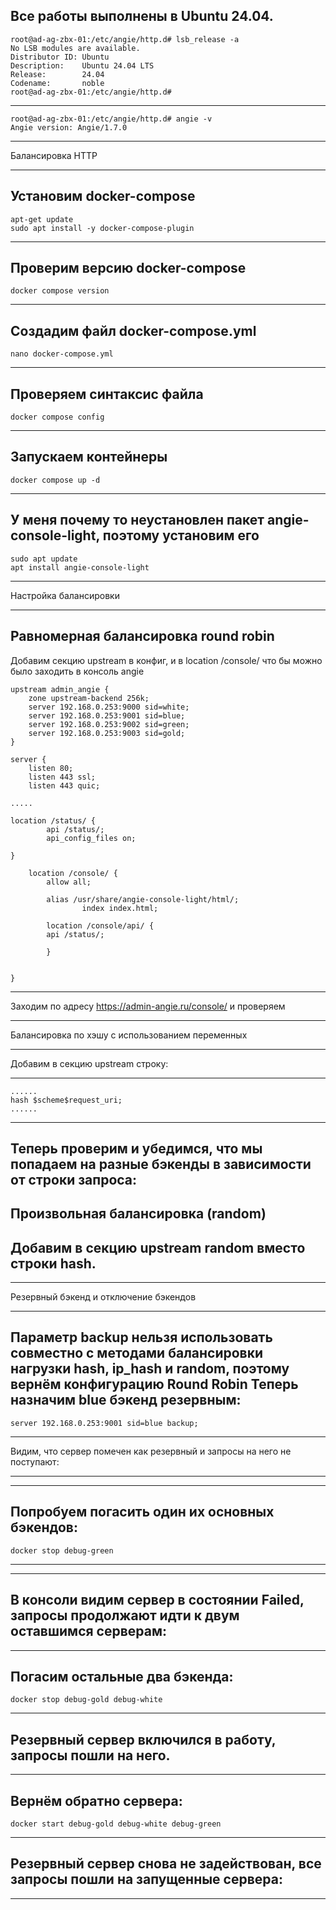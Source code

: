 Все работы выполнены в Ubuntu 24.04.
-----------------------------------------------------------------------------
```
root@ad-ag-zbx-01:/etc/angie/http.d# lsb_release -a
No LSB modules are available.
Distributor ID: Ubuntu
Description:    Ubuntu 24.04 LTS
Release:        24.04
Codename:       noble
root@ad-ag-zbx-01:/etc/angie/http.d#
```
-----------------------------------------------------------------------------
```
root@ad-ag-zbx-01:/etc/angie/http.d# angie -v
Angie version: Angie/1.7.0
```
-----------------------------------------------------------------------------

Балансировка HTTP

-----------------------------------------------------------------------------
Установим docker-compose
-----------------------------------------------------------------------------
```
apt-get update
sudo apt install -y docker-compose-plugin
```
-----------------------------------------------------------------------------
Проверим версию docker-compose
-----------------------------------------------------------------------------
```
docker compose version
```
-----------------------------------------------------------------------------
Создадим файл docker-compose.yml
-----------------------------------------------------------------------------
```
nano docker-compose.yml
```
-----------------------------------------------------------------------------
Проверяем синтаксис файла 
-----------------------------------------------------------------------------
```
docker compose config
```
-----------------------------------------------------------------------------
Запускаем контейнеры 
-----------------------------------------------------------------------------
```
docker compose up -d
```
-----------------------------------------------------------------------------

У меня почему то неустановлен пакет angie-console-light, поэтому установим его 
-----------------------------------------------------------------------------
```
sudo apt update
apt install angie-console-light
```
-----------------------------------------------------------------------------

Настройка балансировки

-----------------------------------------------------------------------------
Равномерная балансировка round robin
-----------------------------------------------------------------------------
Добавим секцию upstream в конфиг, и в location /console/ что бы можно было заходить в консоль angie 

```
upstream admin_angie {
    zone upstream-backend 256k;
    server 192.168.0.253:9000 sid=white;
    server 192.168.0.253:9001 sid=blue;
    server 192.168.0.253:9002 sid=green;
    server 192.168.0.253:9003 sid=gold;
}

server {
    listen 80;
    listen 443 ssl;
    listen 443 quic;
	
.....

location /status/ {
        api /status/;
        api_config_files on;

}

    location /console/ {
        allow all;

        alias /usr/share/angie-console-light/html/;
                index index.html;

        location /console/api/ {
        api /status/;

        }


}
```
-----------------------------------------------------------------------------
Заходим по адресу https://admin-angie.ru/console/ и проверяем 


-----------------------------------------------------------------------------

Балансировка по хэшу с использованием переменных

-----------------------------------------------------------------------------
Добавим в секцию upstream строку:

-----------------------------------------------------------------------------
```
......
hash $scheme$request_uri;
......
```
-----------------------------------------------------------------------------
Теперь проверим и убедимся, что мы попадаем на разные бэкенды в зависимости от строки запроса:
-----------------------------------------------------------------------------
Произвольная балансировка (random)
-----------------------------------------------------------------------------
Добавим в секцию upstream random вместо строки hash.
-----------------------------------------------------------------------------


-----------------------------------------------------------------------------

Резервный бэкенд и отключение бэкендов

-----------------------------------------------------------------------------

Параметр backup нельзя использовать совместно с методами балансировки нагрузки hash, ip_hash и random, поэтому вернём конфигурацию Round Robin 
Теперь назначим blue бэкенд резервным:
-----------------------------------------------------------------------------
```
server 192.168.0.253:9001 sid=blue backup;
```
-----------------------------------------------------------------------------
Видим, что сервер помечен как резервный и запросы на него не поступают:

-----------------------------------------------------------------------------



-----------------------------------------------------------------------------

Попробуем погасить один их основных бэкендов:
-----------------------------------------------------------------------------
```
docker stop debug-green
```
-----------------------------------------------------------------------------


-----------------------------------------------------------------------------
В консоли видим сервер в состоянии Failed, запросы продолжают идти к двум оставшимся серверам:
-----------------------------------------------------------------------------


-----------------------------------------------------------------------------
Погасим остальные два бэкенда:
-----------------------------------------------------------------------------
```
docker stop debug-gold debug-white
```
-----------------------------------------------------------------------------
Резервный сервер включился в работу, запросы пошли на него.
-----------------------------------------------------------------------------


-----------------------------------------------------------------------------
Вернём обратно сервера:
-----------------------------------------------------------------------------
```
docker start debug-gold debug-white debug-green
```
-----------------------------------------------------------------------------
Резервный сервер снова не задействован, все запросы пошли на запущенные сервера:
-----------------------------------------------------------------------------


-----------------------------------------------------------------------------